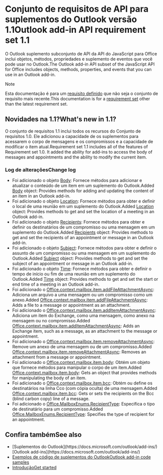# <a name="outlook-add-in-api-requirement-set-11"></a><span data-ttu-id="a9b87-101">Conjunto de requisitos de API para suplementos do Outlook versão 1.1</span><span class="sxs-lookup"><span data-stu-id="a9b87-101">Outlook add-in API requirement set 1.1</span></span>

<span data-ttu-id="a9b87-102">O Outlook suplemento subconjunto de API da API do JavaScript para Office inclui objetos, métodos, propriedades e suplemento de eventos que você pode usar no Outlook.</span><span class="sxs-lookup"><span data-stu-id="a9b87-102">The Outlook add-in API subset of the JavaScript API for Office includes objects, methods, properties, and events that you can use in an Outlook add-in.</span></span>

> [!NOTE]
> <span data-ttu-id="a9b87-103">Esta documentação é para um [requisito definido](/javascript/office/requirement-sets/outlook-api-requirement-sets) que não seja o conjunto de requisito mais recente.</span><span class="sxs-lookup"><span data-stu-id="a9b87-103">This documentation is for a [requirement set](/javascript/office/requirement-sets/outlook-api-requirement-sets) other than the latest requirement set.</span></span> 

## <a name="whats-new-in-11"></a><span data-ttu-id="a9b87-104">Novidades na 1.1?</span><span class="sxs-lookup"><span data-stu-id="a9b87-104">What's new in 1.1?</span></span>

<span data-ttu-id="a9b87-p101">O conjunto de requisitos 1.1 inclui todos os recursos do Conjunto de requisitos 1.0. Ele adicionou a capacidade de os suplementos para acessarem o corpo de mensagens e os compromissos e a capacidade de modificar o item atual.</span><span class="sxs-lookup"><span data-stu-id="a9b87-p101">Requirement set 1.1 includes all of the features of Requirement set 1.0. It added the ability for add-ins to access the body of messages and appointments and the ability to modify the current item.</span></span>

### <a name="change-log"></a><span data-ttu-id="a9b87-107">Log de alterações</span><span class="sxs-lookup"><span data-stu-id="a9b87-107">Change log</span></span>

- <span data-ttu-id="a9b87-108">Foi adicionado o objeto [Body](/javascript/api/outlook_1_1/office.body): Fornece métodos para adicionar e atualizar o conteúdo de um item em um suplemento do Outlook.</span><span class="sxs-lookup"><span data-stu-id="a9b87-108">Added [Body](/javascript/api/outlook_1_1/office.body) object: Provides methods for adding and updating the content of an item in an Outlook add-in.</span></span>
- <span data-ttu-id="a9b87-109">Foi adicionado o objeto [Location](/javascript/api/outlook_1_1/office.location): Fornece métodos para obter e definir o local de uma reunião em um suplemento do Outlook.</span><span class="sxs-lookup"><span data-stu-id="a9b87-109">Added [Location](/javascript/api/outlook_1_1/office.location) object: Provides methods to get and set the location of a meeting in an Outlook add-in.</span></span>
- <span data-ttu-id="a9b87-110">Foi adicionado o objeto [Recipients](/javascript/api/outlook_1_1/office.recipients): Fornece métodos para obter e definir os destinatários de um compromisso ou uma mensagem em um suplemento do Outlook.</span><span class="sxs-lookup"><span data-stu-id="a9b87-110">Added [Recipients](/javascript/api/outlook_1_1/office.recipients) object: Provides methods to get and set the recipients of an appointment or message in an Outlook add-in.</span></span>
- <span data-ttu-id="a9b87-111">Foi adicionado o objeto [Subject](/javascript/api/outlook_1_1/office.subject): Fornece métodos para obter e definir o assunto de um compromisso ou uma mensagem em um suplemento do Outlook.</span><span class="sxs-lookup"><span data-stu-id="a9b87-111">Added [Subject](/javascript/api/outlook_1_1/office.subject) object: Provides methods to get and set the subject of an appointment or message in an Outlook add-in.</span></span>
- <span data-ttu-id="a9b87-112">Foi adicionado o objeto [Time](/javascript/api/outlook_1_1/office.time): Fornece métodos para obter e definir o tempo de início ou fim de uma reunião em um suplemento do Outlook.</span><span class="sxs-lookup"><span data-stu-id="a9b87-112">Added [Time](/javascript/api/outlook_1_1/office.time) object: Provides methods to get and set the start or end time of a meeting in an Outlook add-in.</span></span>
- <span data-ttu-id="a9b87-113">Foi adicionado o [Office.context.mailbox.item.addFileAttachmentAsync](office.context.mailbox.item.md#addfileattachmentasyncuri-attachmentname-options-callback): Adiciona um arquivo a uma mensagem ou um compromisso como um anexo.</span><span class="sxs-lookup"><span data-stu-id="a9b87-113">Added [Office.context.mailbox.item.addFileAttachmentAsync](office.context.mailbox.item.md#addfileattachmentasyncuri-attachmentname-options-callback): Adds a file to a message or appointment as an attachment.</span></span>
- <span data-ttu-id="a9b87-114">Foi adicionado o [Office.context.mailbox.item.addItemAttachmentAsync](office.context.mailbox.item.md#additemattachmentasyncitemid-attachmentname-options-callback): Adiciona um item do Exchange, como uma mensagem, como anexo na mensagem ou no compromisso.</span><span class="sxs-lookup"><span data-stu-id="a9b87-114">Added [Office.context.mailbox.item.addItemAttachmentAsync](office.context.mailbox.item.md#additemattachmentasyncitemid-attachmentname-options-callback): Adds an Exchange item, such as a message, as an attachment to the message or appointment.</span></span>
- <span data-ttu-id="a9b87-115">Foi adicionado o [Office.context.mailbox.item.removeAttachmentAsync](office.context.mailbox.item.md#removeattachmentasyncattachmentid-options-callback): Remove um anexo de uma mensagem ou de um compromisso.</span><span class="sxs-lookup"><span data-stu-id="a9b87-115">Added [Office.context.mailbox.item.removeAttachmentAsync](office.context.mailbox.item.md#removeattachmentasyncattachmentid-options-callback): Removes an attachment from a message or appointment.</span></span>
- <span data-ttu-id="a9b87-116">Foi adicionado o [Office.context.mailbox.item.body](office.context.mailbox.item.md#body-bodyjavascriptapioutlook11officebody): Obtém um objeto que fornece métodos para manipular o corpo de um item.</span><span class="sxs-lookup"><span data-stu-id="a9b87-116">Added [Office.context.mailbox.item.body](office.context.mailbox.item.md#body-bodyjavascriptapioutlook11officebody): Gets an object that provides methods for manipulating the body of an item.</span></span>
- <span data-ttu-id="a9b87-117">Foi adicionado o [Office.context.mailbox.item.bcc](office.context.mailbox.item.md#bcc-recipientsjavascriptapioutlook11officerecipients): Obtém ou define os destinatários na linha Cco (com cópia oculta) de uma mensagem.</span><span class="sxs-lookup"><span data-stu-id="a9b87-117">Added [Office.context.mailbox.item.bcc](office.context.mailbox.item.md#bcc-recipientsjavascriptapioutlook11officerecipients): Gets or sets the recipients on the Bcc (blind carbon copy) line of a message.</span></span>
- <span data-ttu-id="a9b87-118">Foi adicionado o [Office.MailboxEnums.RecipientType](/javascript/api/outlook_1_1/office.mailboxenums.recipienttype): Especifica o tipo de destinatário para um compromisso.</span><span class="sxs-lookup"><span data-stu-id="a9b87-118">Added [Office.MailboxEnums.RecipientType](/javascript/api/outlook_1_1/office.mailboxenums.recipienttype): Specifies the type of recipient for an appointment.</span></span>

## <a name="see-also"></a><span data-ttu-id="a9b87-119">Confira também</span><span class="sxs-lookup"><span data-stu-id="a9b87-119">See also</span></span>

- <span data-ttu-id="a9b87-120">
  [Suplementos do Outlook](https://docs.microsoft.com/outlook/add-ins/)</span><span class="sxs-lookup"><span data-stu-id="a9b87-120">[Outlook add-ins](https://docs.microsoft.com/outlook/add-ins/)</span></span>
- [<span data-ttu-id="a9b87-121">Exemplos de código de suplementos do Outlook</span><span class="sxs-lookup"><span data-stu-id="a9b87-121">Outlook add-in code samples</span></span>](https://developer.microsoft.com/outlook/gallery/?filterBy=Outlook,Samples,Add-ins)
- [<span data-ttu-id="a9b87-122">Introdução</span><span class="sxs-lookup"><span data-stu-id="a9b87-122">Get started</span></span>](https://docs.microsoft.com/outlook/add-ins/quick-start)